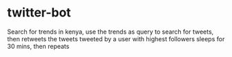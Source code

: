 # twitter-bot
Search for trends in kenya, use the trends as query to search for tweets, then retweets the tweets  tweeted by a user with highest followers
sleeps for 30 mins, then repeats
